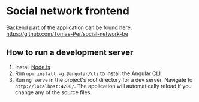# Social network frontend

Backend part of the application can be found here: https://github.com/Tomas-Per/social-network-be

## How to run a development server


1. Install [Node.js](https://nodejs.org/)
2. Run `npm install -g @angular/cli` to install the Angular CLI
3. Run `ng serve` in the project's root directory for a dev server. Navigate to `http://localhost:4200/`. The application will automatically reload if you change any of the source files.


